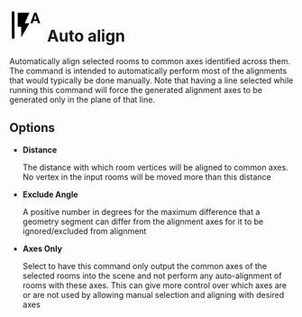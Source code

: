 # ![](../../.gitbook/assets/auto-align.svg) Auto align

Automatically align selected rooms to common axes identified across them. The command is intended to automatically perform most of the alignments that would typically be done manually. Note that having a line selected while running this command will force the generated alignment axes to be generated only in the plane of that line.

## Options

* **Distance**

  The distance with which room vertices will be aligned to common axes. No vertex in the input rooms will be moved more than this distance

* **Exclude Angle**

  A positive number in degrees for the maximum difference that a geometry segment can differ from the alignment axes for it to be ignored/excluded from alignment

* **Axes Only**

  Select to have this command only output the common axes of the selected rooms into the scene and not perform any auto-alignment of rooms with these axes. This can give more control over which axes are or are not used by allowing manual selection and aligning with desired axes
